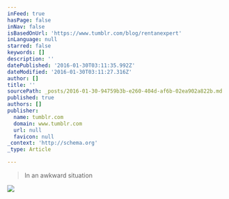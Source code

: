 ```yaml
---
inFeed: true
hasPage: false
inNav: false
isBasedOnUrl: 'https://www.tumblr.com/blog/rentanexpert'
inLanguage: null
starred: false
keywords: []
description: ''
datePublished: '2016-01-30T03:11:35.992Z'
dateModified: '2016-01-30T03:11:27.316Z'
author: []
title: ''
sourcePath: _posts/2016-01-30-94759b3b-e260-404d-af6b-02ea902a822b.md
published: true
authors: []
publisher:
  name: tumblr.com
  domain: www.tumblr.com
  url: null
  favicon: null
_context: 'http://schema.org'
_type: Article

---
```

> In an awkward situation

![](https://s3-us-west-2.amazonaws.com/the-grid-img/p/8274005e918bac4a9621fbff64197bc041143276.gif)